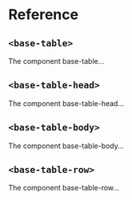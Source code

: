 # Reference

## `<base-table>`

The component base-table...

## `<base-table-head>`

The component base-table-head...

## `<base-table-body>`

The component base-table-body...

## `<base-table-row>`

The component base-table-row...
